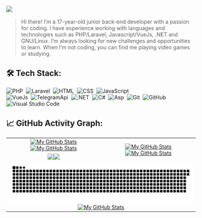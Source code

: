 [![](./src/header_.png)](#)

> Hi there! I’m a 17-year-old junior back-end developer with a passion for coding. I have experience working with languages and technologies such as PHP/Laravel, Javascript/VueJs, .NET and GNU/Linux. I’m always looking for new challenges and opportunities to learn. When I’m not coding, you can find me playing video games or studying.

## 🛠️ Tech Stack:
![PHP](https://img.shields.io/badge/-PHP-555?style=flat&logo=php)&nbsp;
![Laravel](https://img.shields.io/badge/-Laravel-555?style=flat&logo=laravel)&nbsp;
![HTML](https://img.shields.io/badge/-HTML-555?style=flat&logo=html5)&nbsp;
![CSS](https://img.shields.io/badge/-CSS-555?style=flat&logo=css3)&nbsp;
![JavaScript](https://img.shields.io/badge/-JavaScript-555?style=flat&logo=javascript)\
![VueJs](https://img.shields.io/badge/-VueJs-555?style=flat&logo=vue.js)&nbsp;
![TelegramApi](https://img.shields.io/badge/-Telegram%20API-555?style=flat&logo=telegram)&nbsp;
![.NET](https://img.shields.io/badge/-.NET-555?style=flat&logo=dotnet)&nbsp;
![C#](https://img.shields.io/badge/-C&#9839;-555?style=flat&logo=csharp)&nbsp;
![Asp](https://img.shields.io/badge/-Asp.net-555?style=flat&logo=csharp)&nbsp;
![Git](https://img.shields.io/badge/-Git-555?style=flat&logo=git)&nbsp;
![GitHub](https://img.shields.io/badge/-GitHub-555?style=flat&logo=github)&nbsp;
![Visual Studio Code](https://img.shields.io/badge/-Visual%20Studio%20Code-555?style=flat&logo=visual-studio-code&logoColor=007ACC)&nbsp;

## 📈 GitHub Activity Graph:

<table>
    <tr>
        <td align="center"><a href="https://github.com/vaibhavvikas#gh-light-mode-only"><img src="https://github-readme-stats.vercel.app/api?username=mahdiyarghd&show_icons=true&theme=default&include_all_commits=true#gh-light-mode-only" alt="My GitHub Stats"/></a><a href="https://github.com/mahdiyarghd#gh-dark-mode-only"><img src="https://github-readme-stats.vercel.app/api?username=mahdiyarghd&show_icons=true&theme=tokyonight&include_all_commits=true#gh-dark-mode-only" alt="My GitHub Stats"/></a></td>
        <td rowspan="2" align="center"><a href="https://github.com/mahdiyarghd#gh-light-mode-only"><img src="https://github-readme-stats.vercel.app/api/top-langs/?username=mahdiyarghd&theme=default&langs_count=8#gh-light-mode-only" alt="My GitHub Stats"/></a><a href="https://github.com/mahdiyarghd#gh-dark-mode-only"><img src="https://github-readme-stats.vercel.app/api/top-langs/?username=mahdiyarghd&theme=tokyonight&langs_count=8#gh-dark-mode-only" alt="My GitHub Stats"/></a></td>
    </tr>
    <tr>
        <td align="center"><a href="https://github.com/vaibhavvikas#gh-light-mode-only"><img src="https://github-readme-streak-stats.herokuapp.com/?user=MahdiyarGHD&theme=default"/></a><a href="https://github.com/vaibhavvikas#gh-dark-mode-only"><img src="https://github-readme-streak-stats.herokuapp.com/?user=MahdiyarGHD&theme=tokyonight"/></a></td>
    </tr>
    <tr>
        <td colspan="2" align="center"><a href="https://github.com/vaibhavvikas#gh-light-mode-only"><img src="https://raw.githubusercontent.com/MahdiyarGHD/MahdiyarGHD/output/github-contribution-grid-snake-default.svg#gh-light-mode-only" alt="My GitHub Stats"/></a><a href="https://github.com/vaibhavvikas#gh-dark-mode-only"><img src="https://raw.githubusercontent.com/vaibhavvikas/vaibhavvikas/output/github-contribution-grid-snake-dark.svg#gh-dark-mode-only" alt="My GitHub Stats"/></a></td>
    </tr>
</table>

